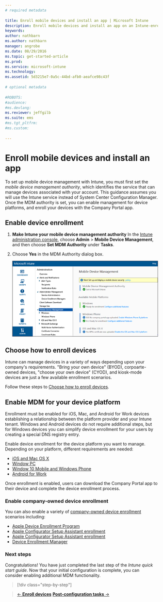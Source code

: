 ```yaml
---
# required metadata

title: Enroll mobile devices and install an app | Microsoft Intune
description: Enroll mobile devices and install an app on an Intune-enrolled device
keywords:
author: nathbarn
ms.author: nathbarn
manager: angrobe
ms.date: 08/29/2016
ms.topic: get-started-article
ms.prod:
ms.service: microsoft-intune
ms.technology:
ms.assetid: 5d3215e7-0a5c-44bd-afb0-aeafce98c43f

# optional metadata

#ROBOTS:
#audience:
#ms.devlang:
ms.reviewer: jeffgilb
ms.suite: ems
#ms.tgt_pltfrm:
#ms.custom:

---
```


# Enroll mobile devices and install an app
To set up mobile device management with Intune, you must first set the *mobile device management authority*, which identifies the service that can manage devices associated with your account. This guidance assumes you will use the Intune service instead of System Center Configuration Manager. Once the MDM authority is set, you can enable management for device platforms, and enroll your devices with the Company Portal app.

## Enable device enrollment

1. **Make Intune your mobile device management authority**
    In the [Intune administration console](https://manage.microsoft.com/), choose **Admin** > **Mobile Device Management**, and then choose **Set MDM Authority** under **Tasks**.  

2. Choose **Yes** in the MDM Authority dialog box.

	![Admin console. Set mdm to Intune](./media/mdmAuthority.png)

## Choose how to enroll devices

Intune can manage devices in a variety of ways depending upon your company's requirements. "Bring your own device" (BYOD), corpoarte-owned devices, "choose your own device" (CYOD), and kiosk-mode devices are just a few available enrollment scenarios.

Follow these steps to [Choose how to enroll devices](choose-how-to-enroll-devices1.md).

## Enable MDM for your device platform
Enrollment must be enabled for iOS, Mac, and Android for Work devices establishing a relationship between the platform provider and your Intune tenant. Windows and Android devices do not require additional steps, but for Windows devices you can simplify device enrollment for your users by creating a special DNS registry entry.

Enable device enrollment for the device platform you want to manage. Depending on your platform, different requirements are needed:

-  [iOS and Mac OS X](/intune/deploy-use/set-up-ios-and-mac-management-with-microsoft-intune.md)
-  [Window PC](set-up-windows-device-management-with-microsoft-intune.md)
-  [Window 10 Mobile and Windows Phone](set-up-windows-phone-management-with-microsoft-intune.md)
- [Android for Work](set-up-android-for-work.md)

Once enrollment is enabled, users can download the Company Portal app to their device and complete the device enrollment process.

### Enable company-owned device enrollment
You can also enable a variety of [company-owned device enrollment](manage-corporate-owned-devices.md) scenarios including:
- [Apple Device Enrollment Program](ios-device-enrollment-program-in-microsoft-intune.md)
- [Apple Configurator Setup Assistant enrollment](ios-setup-assistant-enrollment-in-microsoft-intune.md)
- [Apple Configurator Setup Assistant enrollment](ios-direct-enrollment-in-microsoft-intune.md)
- [Device Enrollment Manager](enroll-corporate-owned-devices-with-the-device-enrollment-manager-in-microsoft-intune.md)

### Next steps
Congratulations! You have just completed the last step of the *Intune quick start guide*. Now that your initial configuration is complete, you can consider enabling additional MDM functionality.

>[!div class="step-by-step"]

>[&larr; **Enroll devices**](.\start-with-a-paid-subscription-to-microsoft-intune-step-8.md)     [**Post-configuration tasks** &rarr;](.\post-configuration-tasks.md)  
